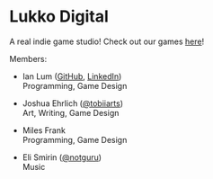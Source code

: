 # Lukko Digital

A real indie game studio! Check out our games [here](https://lukko-digital.itch.io/)!

Members:

- Ian Lum ([GitHub](https://github.com/IanLum), [LinkedIn](https://www.linkedin.com/in/ianlum/))\
Programming, Game Design

- Joshua Ehrlich ([@tobiiarts](http://instagram.com/tobiiarts))\
Art, Writing, Game Design

- Miles Frank\
Programming, Game Design

- Eli Smirin ([@notguru](https://www.instagram.com/notguru_music/))\
Music
